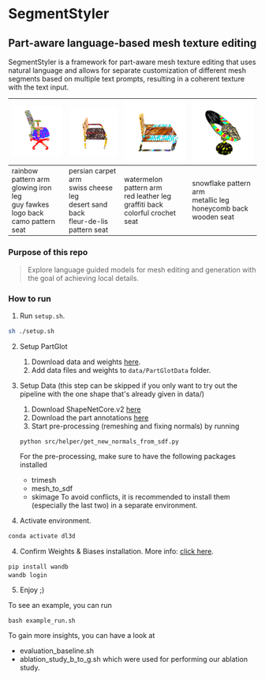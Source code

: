 # SegmentStyler
## Part-aware language-based mesh texture editing
SegmentStyler is a framework for part-aware mesh texture editing that uses natural language and allows for separate customization of different mesh segments based on multiple text prompts, resulting in a coherent texture with the text input.

| ![Chair 1](/data/img/example_chair_1.gif) | ![Chair 12](/data/img/example_chair_2.gif) | ![Chair 3](/data/img/example_chair_3.gif) | ![Chair 4](/data/img/example_chair_4.gif) | 
| ---- | ---- | ---- | --- |
| rainbow pattern arm<br>glowing iron leg<br>guy fawkes logo back<br>camo pattern seat | persian carpet arm<br>swiss cheese leg<br>desert sand back<br>fleur-de-lis pattern seat  | watermelon pattern arm<br>red leather leg<br>graffiti back<br>colorful crochet seat | snowflake pattern arm<br>metallic leg<br>honeycomb back<br>wooden seat |


### Purpose of this repo

> Explore language guided models for mesh editing and generation with the goal of achieving local details. 

### How to run

1. Run `setup.sh`.

```bash
sh ./setup.sh
```

2. Setup PartGlot 

    1. Download data and weights [here](https://drive.google.com/drive/folders/1jvPclGP5Dg0653wrMvN8WX9am7txZJu8).
    2. Add data files and weights to `data/PartGlotData` folder.

3. Setup Data (this step can be skipped if you only want to try out the pipeline with the one shape that's already given in data/)
    1. Download ShapeNetCore.v2 [here](https://shapenet.org/)
    2. Download the part annotations [here](https://shapenet.cs.stanford.edu/ericyi/shapenetcore_partanno_segmentation_benchmark_v0.zip)
    3. Start pre-processing (remeshing and fixing normals) by running 
    ```
    python src/helper/get_new_normals_from_sdf.py
    ```
    For the pre-processing, make sure to have the following packages installed
    - trimesh
    - mesh_to_sdf
    - skimage
    To avoid conflicts, it is recommended to install them (especially the last two) in a separate environment.
    
3. Activate environment.

```bash
conda activate dl3d
```

4. Confirm Weights & Biases installation. More info: [click here](https://wandb.ai/quickstart/pytorch).

```bash
pip install wandb
wandb login
```

5. Enjoy ;)

To see an example, you can run
```
bash example_run.sh
```

To gain more insights, you can have a look at
- evaluation_baseline.sh
- ablation_study_b_to_g.sh
which were used for performing our ablation study.
